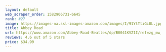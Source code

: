 ```yaml
---
layout: default 
﻿web_scraper_order: 1582906731-6645
rank: #27
image: https://images-na.ssl-images-amazon.com/images/I/91YlTtiGi0L.jpg
title: Abbey Road
url: https://www.amazon.com/Abbey-Road-Beatles/dp/B0041KVZ1I/ref=zg_mw_music_27?_encoding=UTF8&psc=1&refRID=W62ZJ4MEWNEZHB0GJJHX
reviews: 4.6 out of 5 stars
price: $34.99 
---
```

